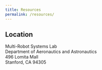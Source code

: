 ```yaml
---
title: Resources
permalink: /resources/
---
```


## Location

Multi-Robot Systems Lab
<br>
Department of Aeronautics and Astronautics
<br>
496 Lomita Mall
<br>
Stanford, CA 94305